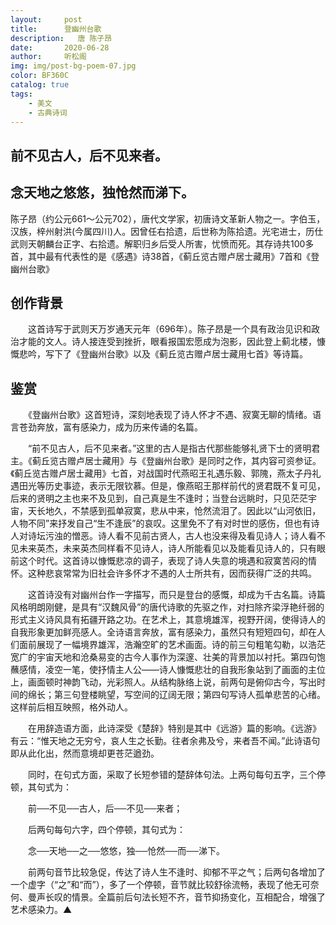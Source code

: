 ```yaml
---
layout:     post
title:      登幽州台歌
description:   唐 陈子昂
date:       2020-06-28
author:     听松阁
img: img/post-bg-poem-07.jpg
color: BF360C
catalog: true
tags:
    - 美文
    - 古典诗词
---
```


## 前不见古人，后不见来者。

## 念天地之悠悠，独怆然而涕下。







陈子昂（约公元661～公元702），唐代文学家，初唐诗文革新人物之一。字伯玉，汉族，梓州射洪(今属四川)人。因曾任右拾遗，后世称为陈拾遗。光宅进士，历仕武则天朝麟台正字、右拾遗。解职归乡后受人所害，忧愤而死。其存诗共100多首，其中最有代表性的是《感遇》诗38首，《蓟丘览古赠卢居士藏用》7首和《登幽州台歌》





## 创作背景

　　这首诗写于武则天万岁通天元年（696年）。陈子昂是一个具有政治见识和政治才能的文人。诗人接连受到挫折，眼看报国宏愿成为泡影，因此登上蓟北楼，慷慨悲吟，写下了《登幽州台歌》以及《蓟丘览古赠卢居士藏用七首》等诗篇。







## 鉴赏



　　《登幽州台歌》这首短诗，深刻地表现了诗人怀才不遇、寂寞无聊的情绪。语言苍劲奔放，富有感染力，成为历来传诵的名篇。



　　“前不见古人，后不见来者。”这里的古人是指古代那些能够礼贤下士的贤明君主。《蓟丘览古赠卢居士藏用》与《登幽州台歌》是同时之作，其内容可资参证。《蓟丘览古赠卢居士藏用》七首，对战国时代燕昭王礼遇乐毅、郭隗，燕太子丹礼遇田光等历史事迹，表示无限钦慕。但是，像燕昭王那样前代的贤君既不复可见，后来的贤明之主也来不及见到，自己真是生不逢时；当登台远眺时，只见茫茫宇宙，天长地久，不禁感到孤单寂寞，悲从中来，怆然流泪了。因此以“山河依旧，人物不同”来抒发自己“生不逢辰”的哀叹。这里免不了有对时世的感伤，但也有诗人对诗坛污浊的憎恶。诗人看不见前古贤人，古人也没来得及看见诗人；诗人看不见未来英杰，未来英杰同样看不见诗人，诗人所能看见以及能看见诗人的，只有眼前这个时代。这首诗以慷慨悲凉的调子，表现了诗人失意的境遇和寂寞苦闷的情怀。这种悲哀常常为旧社会许多怀才不遇的人士所共有，因而获得广泛的共鸣。



　　这首诗没有对幽州台作一字描写，而只是登台的感慨，却成为千古名篇。诗篇风格明朗刚健，是具有“汉魏风骨”的唐代诗歌的先驱之作，对扫除齐梁浮艳纤弱的形式主义诗风具有拓疆开路之功。在艺术上，其意境雄浑，视野开阔，使得诗人的自我形象更加鲜亮感人。全诗语言奔放，富有感染力，虽然只有短短四句，却在人们面前展现了一幅境界雄浑，浩瀚空旷的艺术画面。诗的前三句粗笔勾勒，以浩茫宽广的宇宙天地和沧桑易变的古今人事作为深邃、壮美的背景加以衬托。第四句饱蘸感情，凌空一笔，使抒情主人公——诗人慷慨悲壮的自我形象站到了画面的主位上，画面顿时神韵飞动，光彩照人。从结构脉络上说，前两句是俯仰古今，写出时间的绵长；第三句登楼眺望，写空间的辽阔无限；第四句写诗人孤单悲苦的心绪。这样前后相互映照，格外动人。



　　在用辞造语方面，此诗深受《楚辞》特别是其中《远游》篇的影响。《远游》有云：“惟天地之无穷兮，哀人生之长勤。往者余弗及兮，来者吾不闻。”此诗语句即从此化出，然而意境却更苍茫遒劲。



　　同时，在句式方面，采取了长短参错的楚辞体句法。上两句每句五字，三个停顿，其句式为：



　　前──不见──古人，后──不见──来者；



　　后两句每句六字，四个停顿，其句式为：



　　念──天地──之──悠悠，独──怆然──而──涕下。



　　前两句音节比较急促，传达了诗人生不逢时、抑郁不平之气；后两句各增加了一个虚字（“之”和“而”），多了一个停顿，音节就比较舒徐流畅，表现了他无可奈何、曼声长叹的情景。全篇前后句法长短不齐，音节抑扬变化，互相配合，增强了艺术感染力。▲
